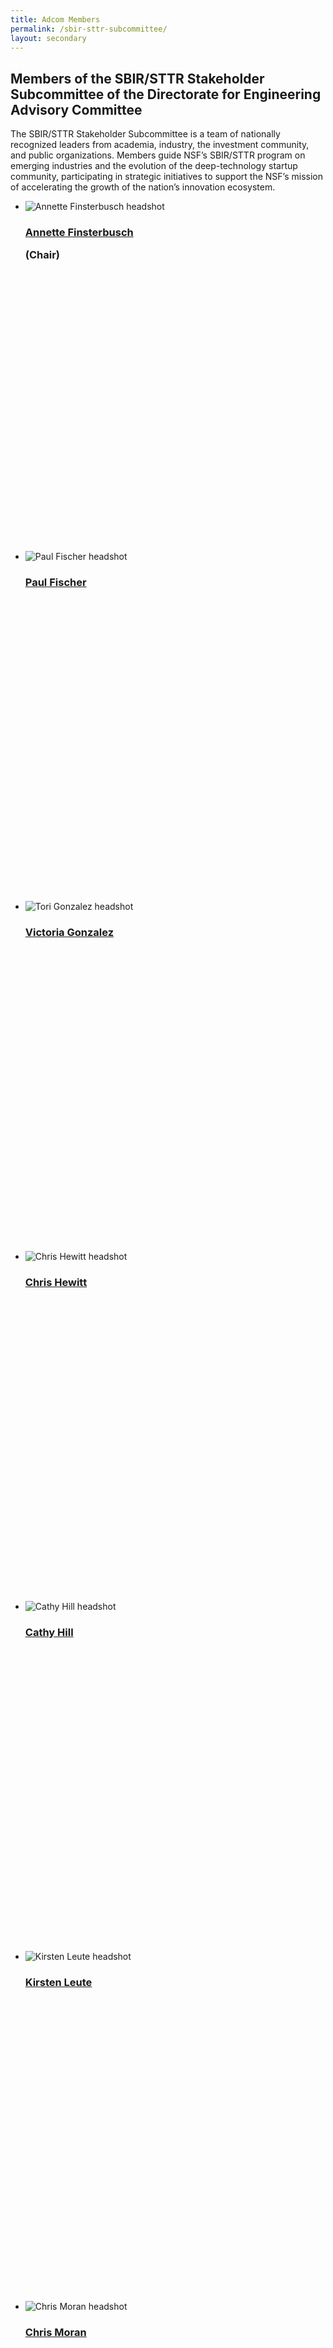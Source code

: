 ```yaml
---
title: Adcom Members
permalink: /sbir-sttr-subcommittee/
layout: secondary
---
```

<section class="usa-section">
<div class="usa-content utility-content usa-grid">
<div class="usa-width-one-whole">

<h1>Members of the SBIR/STTR Stakeholder Subcommittee of the Directorate for Engineering Advisory Committee</h1>

<p class="text-medium" markdown="1">
The SBIR/STTR Stakeholder Subcommittee is a team of nationally recognized leaders from academia, industry, the investment community, and public organizations. Members guide NSF’s SBIR/STTR program on emerging industries and the evolution of the deep-technology startup community, participating in strategic initiatives to support the NSF’s mission of accelerating the growth of the nation’s innovation ecosystem.
</p>

</div>
</div>
</section>

<section class="usa-section background-light-blue">
<div class="usa-content usa-grid">
<div class="usa-content usa-width-one-whole" markdown="1">

<ul class="pd-list"> 
  
   <li class="pd-card" style="height: 35rem;">
  <img src="{{ site.baseurl }}/assets/img/adcom/annette.jpg" alt="Annette Finsterbusch headshot">
   <span class="pd-list-content">
        <h3 class="pd-name"><a href="{{ site.baseurl }}/sbir-sttr-subcommittee-bios/#AnnetteFinsterbusch">Annette Finsterbusch</a><p style="font-weight:bold;">(Chair)</p></h3>
  </span>
  </li>

   <li class="pd-card" style="height: 35rem;">
  <img src="{{ site.baseurl }}/assets/img/adcom/fischer.jpg" alt="Paul Fischer headshot">
   <span class="pd-list-content">
        <h3 class="pd-name"><a href="{{ site.baseurl }}/sbir-sttr-subcommittee-bios/#PaulFischer">Paul Fischer</a><p style="font-weight:bold;"></p></h3>
  </span>
  </li>

   <li class="pd-card" style="height: 35rem;">
  <img src="{{ site.baseurl }}/assets/img/adcom/tori.jpg" alt="Tori Gonzalez headshot">
   <span class="pd-list-content">
        <h3 class="pd-name"><a href="{{ site.baseurl }}/sbir-sttr-subcommittee-bios/#ToriGonzalez">Victoria Gonzalez</a></h3>
  </span>
  </li> 

   <li class="pd-card" style="height: 35rem;">
  <img src="{{ site.baseurl }}/assets/img/adcom/hewitt.jpg" alt="Chris Hewitt headshot">
   <span class="pd-list-content">
        <h3 class="pd-name"><a href="{{ site.baseurl }}/sbir-sttr-subcommittee-bios/#ChrisHewitt">Chris Hewitt</a></h3>
  </span>
  </li>  

   <li class="pd-card" style="height: 35rem;">
  <img src="{{ site.baseurl }}/assets/img/adcom/cathy.jpg" alt="Cathy Hill headshot">
   <span class="pd-list-content">
        <h3 class="pd-name"><a href="{{ site.baseurl }}/sbir-sttr-subcommittee-bios/#CathyHill">Cathy Hill</a></h3>
  </span>
  </li>  
  
  <li class="pd-card" style="height: 35rem;">
  <img src="{{ site.baseurl }}/assets/img/adcom/kirsten.jpg" alt="Kirsten Leute headshot">
   <span class="pd-list-content">
        <h3 class="pd-name"><a href="{{ site.baseurl }}/sbir-sttr-subcommittee-bios/#KirstenLeute">Kirsten Leute</a></h3>
  </span>
  </li>  

   <li class="pd-card" style="height: 35rem;">
  <img src="{{ site.baseurl }}/assets/img/adcom/moran.jpg" alt="Chris Moran headshot">
   <span class="pd-list-content">
        <h3 class="pd-name"><a href="{{ site.baseurl }}/sbir-sttr-subcommittee-bios/#ChrisMoran">Chris Moran</a><p style="font-weight:bold;"></p></h3>
  </span>
  </li>
  
   <li class="pd-card" style="height: 35rem;">
  <img src="{{ site.baseurl }}/assets/img/adcom/richard.jpg" alt="Richard Morganstern headshot">
   <span class="pd-list-content">
        <h3 class="pd-name"><a href="{{ site.baseurl }}/sbir-sttr-subcommittee-bios/#RichardMorganstern ">Richard Morganstern</a></h3>
  </span>
  </li> 
  
   <li class="pd-card" style="height: 35rem;">
  <img src="{{ site.baseurl }}/assets/img/adcom/jenny.jpg" alt="Jenny Rooke headshot">
   <span class="pd-list-content">
        <h3 class="pd-name"><a href="{{ site.baseurl }}/sbir-sttr-subcommittee-bios/#JennyRooke ">Jenny Rooke</a></h3>
  </span>
  </li>    
  
   <li class="pd-card" style="height: 35rem;">
  <img src="{{ site.baseurl }}/assets/img/adcom/stuart.jpg" alt="Stuart Schoenmann  headshot">
   <span class="pd-list-content">
        <h3 class="pd-name"><a href="{{ site.baseurl }}/sbir-sttr-subcommittee-bios/#StuartSchoenmann">Stuart Schoenmann</a></h3>
  </span>
  </li>  
  
     <li class="pd-card" style="height: 35rem;">
  <img src="{{ site.baseurl }}/assets/img/adcom/thompson.jpg" alt="Jim Thompson headshot">
   <span class="pd-list-content">
        <h3 class="pd-name"><a href="{{ site.baseurl }}/sbir-sttr-subcommittee-bios/#JimThompson">Jim Thompson</a></h3>
  </span>
  </li>  
  
   <li class="pd-card" style="height: 35rem;">
  <img src="{{ site.baseurl }}/assets/img/adcom/vase.jpg" alt="Ajoy Vase headshot">
   <span class="pd-list-content">
        <h3 class="pd-name"><a href="{{ site.baseurl }}/sbir-sttr-subcommittee-bios/#AjoyVase">Ajoy Vase</a></h3>
  </span>
  </li> 
  
</ul>


</div>
</div>
</section>

